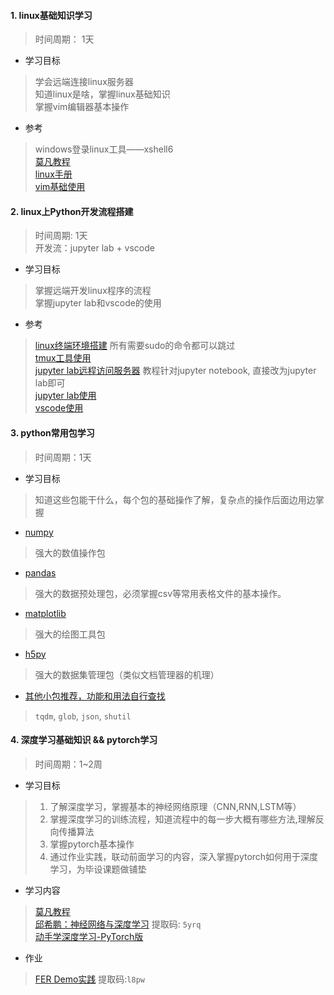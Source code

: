 #### 1. linux基础知识学习
> 时间周期： 1天

- 学习目标
> 学会远端连接linux服务器  
> 知道linux是啥，掌握linux基础知识  
> 掌握vim编辑器基本操作    

- 参考
> windows登录linux工具——xshell6  
> [莫凡教程](https://morvanzhou.github.io/tutorials/others/linux-basic/)  
> [linux手册](https://www.linuxcool.com/)  
> [vim基础使用](https://www.runoob.com/linux/linux-vim.html)

#### 2. linux上Python开发流程搭建
> 时间周期: 1天    
> 开发流：jupyter lab + vscode

- 学习目标
> 掌握远端开发linux程序的流程  
> 掌握jupyter lab和vscode的使用  

- 参考
> [linux终端环境搭建](https://www.cnblogs.com/EasonJim/p/7863099.html) 所有需要sudo的命令都可以跳过  
> [tmux工具使用](https://zhuanlan.zhihu.com/p/41094989)   
> [jupyter lab远程访问服务器](https://blog.csdn.net/a819825294/article/details/55657496) 教程针对jupyter notebook, 直接改为jupyter lab即可  
> [jupyter lab使用](https://zhuanlan.zhihu.com/p/38612108)  
> [vscode使用](./vscode.md)

#### 3. python常用包学习
> 时间周期：1天  

- 学习目标
> 知道这些包能干什么，每个包的基础操作了解，复杂点的操作后面边用边掌握  

- [numpy](https://www.numpy.org.cn/)
> 强大的数值操作包

- [pandas](https://www.pypandas.cn/docs/)
> 强大的数据预处理包，必须掌握csv等常用表格文件的基本操作。

- [matplotlib](https://www.matplotlib.org.cn/)
> 强大的绘图工具包

- [h5py](http://docs.h5py.org/en/latest/quick.html#quick)
> 强大的数据集管理包（类似文档管理器的机理）

- [其他小包推荐，功能和用法自行查找](http://www.google.com)
> `tqdm`, `glob`, `json`, `shutil`

#### 4. 深度学习基础知识 && pytorch学习
> 时间周期：1~2周

- 学习目标
> 1. 了解深度学习，掌握基本的神经网络原理（CNN,RNN,LSTM等）  
> 2. 掌握深度学习的训练流程，知道流程中的每一步大概有哪些方法,理解反向传播算法  
> 3. 掌握pytorch基本操作  
> 4. 通过作业实践，联动前面学习的内容，深入掌握pytorch如何用于深度学习，为毕设课题做铺垫

- 学习内容
> [莫凡教程](https://morvanzhou.github.io/tutorials/machine-learning/torch/)  
> [邱希鹏：神经网络与深度学习](https://pan.baidu.com/s/1Ui_smvv_aPXFVYhwMGKpPQ)  提取码: `5yrq`  
> [动手学深度学习-PyTorch版](https://github.com/ShusenTang/Dive-into-DL-PyTorch)  

- 作业
> [FER Demo实践](https://pan.baidu.com/s/1aqAcr_PaSEFgNdo0cc-0Cg)  提取码:`l8pw`
